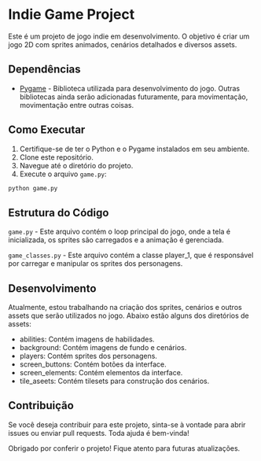 # Indie Game Project

Este é um projeto de jogo indie em desenvolvimento. O objetivo é criar um jogo 2D com sprites animados, cenários detalhados e diversos assets.

## Dependências

- [Pygame](https://www.pygame.org/) - Biblioteca utilizada para desenvolvimento do jogo.
Outras bibliotecas ainda serão adicionadas futuramente, para movimentação, movimentação entre outras coisas.

## Como Executar

1. Certifique-se de ter o Python e o Pygame instalados em seu ambiente.
2. Clone este repositório.
3. Navegue até o diretório do projeto.
4. Execute o arquivo `game.py`:

```sh
python game.py
```

## Estrutura do Código

`game.py` - Este arquivo contém o loop principal do jogo, onde a tela é inicializada, os sprites são carregados e a animação é gerenciada.

`game_classes.py` - Este arquivo contém a classe player_1, que é responsável por carregar e manipular os sprites dos personagens.

## Desenvolvimento

Atualmente, estou trabalhando na criação dos sprites, cenários e outros assets que serão utilizados no jogo. Abaixo estão alguns dos diretórios de assets:

- abilities: Contém imagens de habilidades.
- background: Contém imagens de fundo e cenários.
- players: Contém sprites dos personagens.
- screen_buttons: Contém botões da interface.
- screen_elements: Contém elementos da interface.
- tile_aseets: Contém tilesets para construção dos cenários.

## Contribuição

Se você deseja contribuir para este projeto, sinta-se à vontade para abrir issues ou enviar pull requests. Toda ajuda é bem-vinda!

Obrigado por conferir o projeto! Fique atento para futuras atualizações.